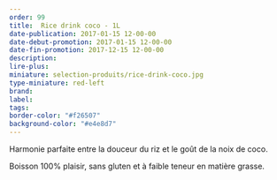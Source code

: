 ```yaml
---
order: 99
title:  Rice drink coco - 1L
date-publication: 2017-01-15 12-00-00
date-debut-promotion: 2017-01-15 12-00-00
date-fin-promotion: 2017-12-15 12-00-00
description: 
lire-plus:
miniature: selection-produits/rice-drink-coco.jpg
type-miniature: red-left
brand:
label: 
tags:
border-color: "#f26507"
background-color: "#e4e8d7"
---
```


Harmonie parfaite entre la douceur du riz et le goût de la noix de coco. 

Boisson 100% plaisir, sans gluten et à faible teneur en matière grasse.

